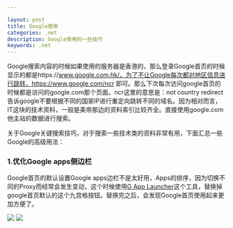 ```yaml
---

layout: post
title: Google使用
categories: .net
description: Google使用的一些技巧
keywords: .net
---
```

Google搜索内容的时候如果使用的服务器是香港的，那么登录Google首页的时候显示的都是https://www.google.com.hk/，为了不让Google每次都对地区信息进行跳转，https://www.google.com/ncr  即可。那么下次每次访问google首页的时候都是访问的google.com那个页面。ncr这里的意思是：not country redirect  告诉google不要根据不同的国家IP进行重定向跳转不同的域名。因为相对而言，IT这块的技术资料，一般是美帝那边的资料索引比较齐全。直接使用google.com他主站的数据进行搜索。

关于Google关键搜索技巧，对于搜索一些技术类的资料非常有用，下面汇总一些Google的高级用法：

### 1.优化Google apps侧边栏

Google首页的默认设置Google apps边栏不是太好用，Apps的排序，因为切换不同的Proxy而经常会发生变动，这个时候使用[G App Launcher](https://chrome.google.com/webstore/detail/g-app-launcher-customizer/ponjkmladgjfjgllmhnkhgbgocdigcjm)这个工具，替换掉google首页默认的这个九宫格按钮。替换完之后，会发现Google首页使用起来更加方便了。

<img src="https://cs-cn.top/images/posts/google_g939.png"/>

<img src="https://cs-cn.top/images/posts/google_apps0316.png"/>



